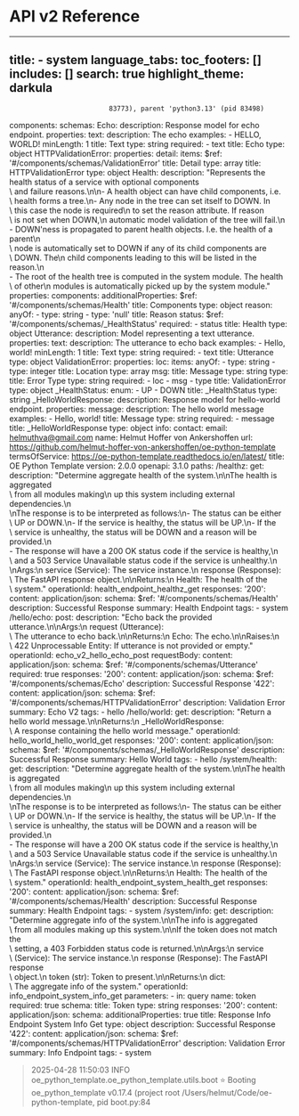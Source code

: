 # API v2 Reference
---
title:       - system
language_tabs:
toc_footers: []
includes: []
search: true
highlight_theme: darkula
---


                             83773), parent 'python3.13' (pid 83498)                                                                                                                       
components:
  schemas:
    Echo:
      description: Response model for echo endpoint.
      properties:
        text:
          description: The echo
          examples:
          - HELLO, WORLD!
          minLength: 1
          title: Text
          type: string
      required:
      - text
      title: Echo
      type: object
    HTTPValidationError:
      properties:
        detail:
          items:
            $ref: '#/components/schemas/ValidationError'
          title: Detail
          type: array
      title: HTTPValidationError
      type: object
    Health:
      description: "Represents the health status of a service with optional components\
        \ and failure reasons.\n\n- A health object can have child components, i.e.\
        \ health forms a tree.\n- Any node in the tree can set itself to DOWN. In\
        \ this case the node is required\n    to set the reason attribute. If reason\
        \ is not set when DOWN,\n    automatic model validation of the tree will fail.\n\
        - DOWN'ness is propagated to parent health objects. I.e. the health of a parent\n\
        \    node is automatically set to DOWN if any of its child components are\
        \ DOWN. The\n    child components leading to this will be listed in the reason.\n\
        - The root of the health tree is computed in the system module. The health\
        \ of other\n    modules is automatically picked up by the system module."
      properties:
        components:
          additionalProperties:
            $ref: '#/components/schemas/Health'
          title: Components
          type: object
        reason:
          anyOf:
          - type: string
          - type: 'null'
          title: Reason
        status:
          $ref: '#/components/schemas/_HealthStatus'
      required:
      - status
      title: Health
      type: object
    Utterance:
      description: Model representing a text utterance.
      properties:
        text:
          description: The utterance to echo back
          examples:
          - Hello, world!
          minLength: 1
          title: Text
          type: string
      required:
      - text
      title: Utterance
      type: object
    ValidationError:
      properties:
        loc:
          items:
            anyOf:
            - type: string
            - type: integer
          title: Location
          type: array
        msg:
          title: Message
          type: string
        type:
          title: Error Type
          type: string
      required:
      - loc
      - msg
      - type
      title: ValidationError
      type: object
    _HealthStatus:
      enum:
      - UP
      - DOWN
      title: _HealthStatus
      type: string
    _HelloWorldResponse:
      description: Response model for hello-world endpoint.
      properties:
        message:
          description: The hello world message
          examples:
          - Hello, world!
          title: Message
          type: string
      required:
      - message
      title: _HelloWorldResponse
      type: object
info:
  contact:
    email: helmuthva@gmail.com
    name: Helmut Hoffer von Ankershoffen
    url: https://github.com/helmut-hoffer-von-ankershoffen/oe-python-template
  termsOfService: https://oe-python-template.readthedocs.io/en/latest/
  title: OE Python Template
  version: 2.0.0
openapi: 3.1.0
paths:
  /healthz:
    get:
      description: "Determine aggregate health of the system.\n\nThe health is aggregated\
        \ from all modules making\n    up this system including external dependencies.\n\
        \nThe response is to be interpreted as follows:\n- The status can be either\
        \ UP or DOWN.\n- If the service is healthy, the status will be UP.\n- If the\
        \ service is unhealthy, the status will be DOWN and a reason will be provided.\n\
        - The response will have a 200 OK status code if the service is healthy,\n\
        \    and a 503 Service Unavailable status code if the service is unhealthy.\n\
        \nArgs:\n    service (Service): The service instance.\n    response (Response):\
        \ The FastAPI response object.\n\nReturns:\n    Health: The health of the\
        \ system."
      operationId: health_endpoint_healthz_get
      responses:
        '200':
          content:
            application/json:
              schema:
                $ref: '#/components/schemas/Health'
          description: Successful Response
      summary: Health Endpoint
      tags:
      - system
  /hello/echo:
    post:
      description: "Echo back the provided utterance.\n\nArgs:\n    request (Utterance):\
        \ The utterance to echo back.\n\nReturns:\n    Echo: The echo.\n\nRaises:\n\
        \    422 Unprocessable Entity: If utterance is not provided or empty."
      operationId: echo_v2_hello_echo_post
      requestBody:
        content:
          application/json:
            schema:
              $ref: '#/components/schemas/Utterance'
        required: true
      responses:
        '200':
          content:
            application/json:
              schema:
                $ref: '#/components/schemas/Echo'
          description: Successful Response
        '422':
          content:
            application/json:
              schema:
                $ref: '#/components/schemas/HTTPValidationError'
          description: Validation Error
      summary: Echo V2
      tags:
      - hello
  /hello/world:
    get:
      description: "Return a hello world message.\n\nReturns:\n    _HelloWorldResponse:\
        \ A response containing the hello world message."
      operationId: hello_world_hello_world_get
      responses:
        '200':
          content:
            application/json:
              schema:
                $ref: '#/components/schemas/_HelloWorldResponse'
          description: Successful Response
      summary: Hello World
      tags:
      - hello
  /system/health:
    get:
      description: "Determine aggregate health of the system.\n\nThe health is aggregated\
        \ from all modules making\n    up this system including external dependencies.\n\
        \nThe response is to be interpreted as follows:\n- The status can be either\
        \ UP or DOWN.\n- If the service is healthy, the status will be UP.\n- If the\
        \ service is unhealthy, the status will be DOWN and a reason will be provided.\n\
        - The response will have a 200 OK status code if the service is healthy,\n\
        \    and a 503 Service Unavailable status code if the service is unhealthy.\n\
        \nArgs:\n    service (Service): The service instance.\n    response (Response):\
        \ The FastAPI response object.\n\nReturns:\n    Health: The health of the\
        \ system."
      operationId: health_endpoint_system_health_get
      responses:
        '200':
          content:
            application/json:
              schema:
                $ref: '#/components/schemas/Health'
          description: Successful Response
      summary: Health Endpoint
      tags:
      - system
  /system/info:
    get:
      description: "Determine aggregate info of the system.\n\nThe info is aggregated\
        \ from all modules making up this system.\n\nIf the token does not match the\
        \ setting, a 403 Forbidden status code is returned.\n\nArgs:\n    service\
        \ (Service): The service instance.\n    response (Response): The FastAPI response\
        \ object.\n    token (str): Token to present.\n\nReturns:\n    dict:\
        \ The aggregate info of the system."
      operationId: info_endpoint_system_info_get
      parameters:
      - in: query
        name: token
        required: true
        schema:
          title: Token
          type: string
      responses:
        '200':
          content:
            application/json:
              schema:
                additionalProperties: true
                title: Response Info Endpoint System Info Get
                type: object
          description: Successful Response
        '422':
          content:
            application/json:
              schema:
                $ref: '#/components/schemas/HTTPValidationError'
          description: Validation Error
      summary: Info Endpoint
      tags:
      - system

> 2025-04-28 11:50:03 INFO     oe_python_template.oe_python_template.utils.boot ⭐ Booting oe_python_template v0.17.4 (project root /Users/helmut/Code/oe-python-template, pid     boot.py:84

